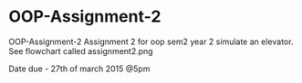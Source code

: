 # OOP-Assignment-2
OOP-Assignment-2
Assignment 2 for oop sem2 year 2
simulate an elevator.
See flowchart called assignment2.png 

Date due - 27th of march 2015 @5pm
